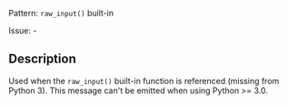 Pattern: `raw_input()` built-in

Issue: -

## Description

Used when the `raw_input()` built-in function is referenced (missing from Python 3). This message can't be emitted when using Python >= 3.0.